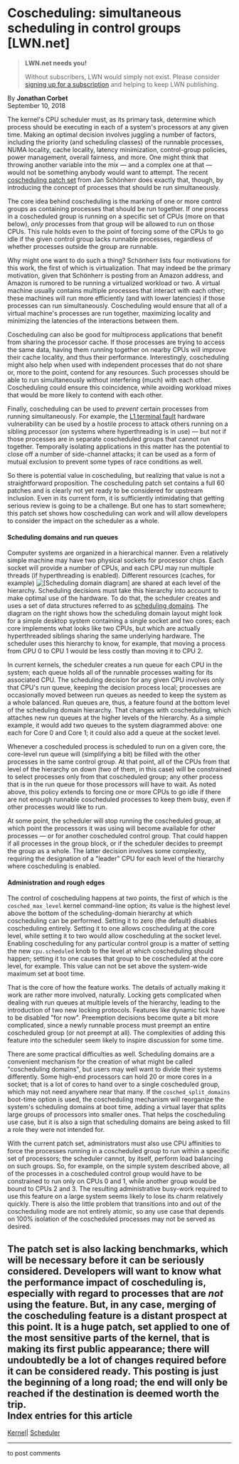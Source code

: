 # Coscheduling: simultaneous scheduling in control groups [LWN.net]

> **LWN.net needs you!**
> 
> Without subscribers, LWN would simply not exist. Please consider [signing up for a subscription](/Promo/nst-nag2/subscribe) and helping to keep LWN publishing. 

By **Jonathan Corbet**  
September 10, 2018 

The kernel's CPU scheduler must, as its primary task, determine which process should be executing in each of a system's processors at any given time. Making an optimal decision involves juggling a number of factors, including the priority (and scheduling classes) of the runnable processes, NUMA locality, cache locality, latency minimization, control-group policies, power management, overall fairness, and more. One might think that throwing another variable into the mix — and a complex one at that — would not be something anybody would want to attempt. The recent [coscheduling patch set](/ml/linux-kernel/20180907214047.26914-1-jschoenh@amazon.de/) from Jan Schönherr does exactly that, though, by introducing the concept of processes that should be run simultaneously. 

The core idea behind coscheduling is the marking of one or more control groups as containing processes that should be run together. If one process in a coscheduled group is running on a specific set of CPUs (more on that below), _only_ processes from that group will be allowed to run on those CPUs. This rule holds even to the point of forcing some of the CPUs to go idle if the given control group lacks runnable processes, regardless of whether processes outside the group are runnable. 

Why might one want to do such a thing? Schönherr lists four motivations for this work, the first of which is virtualization. That may indeed be the primary motivation, given that Schönherr is posting from an Amazon address, and Amazon is rumored to be running a virtualized workload or two. A virtual machine usually contains multiple processes that interact with each other; these machines will run more efficiently (and with lower latencies) if those processes can run simultaneously. Coscheduling would ensure that all of a virtual machine's processes are run together, maximizing locality and minimizing the latencies of the interactions between them. 

Coscheduling can also be good for multiprocess applications that benefit from sharing the processor cache. If those processes are trying to access the same data, having them running together on nearby CPUs will improve their cache locality, and thus their performance. Interestingly, coscheduling might also help when used with independent processes that do not share or, more to the point, contend for any resources. Such processes should be able to run simultaneously without interfering (much) with each other. Coscheduling could ensure this coincidence, while avoiding workload mixes that would be more likely to contend with each other. 

Finally, coscheduling can be used to _prevent_ certain processes from running simultaneously. For example, the [L1 terminal fault](/Articles/762570/) hardware vulnerability can be used by a hostile process to attack others running on a sibling processor (on systems where hyperthreading is in use) — but not if those processes are in separate coscheduled groups that cannot run together. Temporally isolating applications in this matter has the potential to close off a number of side-channel attacks; it can be used as a form of mutual exclusion to prevent some types of race conditions as well. 

So there is potential value in coscheduling, but realizing that value is not a straightforward proposition. The coscheduling patch set contains a full 60 patches and is clearly not yet ready to be considered for upstream inclusion. Even in its current form, it is sufficiently intimidating that getting serious review is going to be a challenge. But one has to start somewhere; this patch set shows how coscheduling can work and will allow developers to consider the impact on the scheduler as a whole. 

#### Scheduling domains and run queues

Computer systems are organized in a hierarchical manner. Even a relatively simple machine may have two physical sockets for processor chips. Each socket will provide a number of CPUs, and each CPU may run multiple threads (if hyperthreading is enabled). Different resources (caches, for example) ![\[Scheduling domain diagram\]](https://static.lwn.net/images/2018/sched-domains.svg) are shared at each level of the hierarchy. Scheduling decisions must take this hierarchy into account to make optimal use of the hardware. To do that, the scheduler creates and uses a set of data structures referred to as [scheduling domains](/Articles/80911/). The diagram on the right shows how the scheduling domain layout might look for a simple desktop system containing a single socket and two cores; each core implements what looks like two CPUs, but which are actually hyperthreaded siblings sharing the same underlying hardware. The scheduler uses this hierarchy to know, for example, that moving a process from CPU 0 to CPU 1 would be less costly than moving it to CPU 2. 

In current kernels, the scheduler creates a run queue for each CPU in the system; each queue holds all of the runnable processes waiting for its associated CPU. The scheduling decision for any given CPU involves only that CPU's run queue, keeping the decision process local; processes are occasionally moved between run queues as needed to keep the system as a whole balanced. Run queues are, thus, a feature found at the bottom level of the scheduling domain hierarchy. That changes with coscheduling, which attaches new run queues at the higher levels of the hierarchy. As a simple example, it would add two queues to the system diagrammed above: one each for Core 0 and Core 1; it could also add a queue at the socket level. 

Whenever a coscheduled process is scheduled to run on a given core, the core-level run queue will (simplifying a bit) be filled with the other processes in the same control group. At that point, all of the CPUs from that level of the hierarchy on down (two of them, in this case) will be constrained to select processes only from that coscheduled group; any other process that is in the run queue for those processors will have to wait. As noted above, this policy extends to forcing one or more CPUs to go idle if there are not enough runnable coscheduled processes to keep them busy, even if other processes would like to run. 

At some point, the scheduler will stop running the coscheduled group, at which point the processors it was using will become available for other processes — or for another coscheduled control group. That could happen if all processes in the group block, or if the scheduler decides to preempt the group as a whole. The latter decision involves some complexity, requiring the designation of a "leader" CPU for each level of the hierarchy where coscheduling is enabled. 

#### Administration and rough edges

The control of coscheduling happens at two points, the first of which is the `cosched_max_level` kernel command-line option; its value is the highest level above the bottom of the scheduling-domain hierarchy at which coscheduling can be performed. Setting it to zero (the default) disables coscheduling entirely. Setting it to one allows coscheduling at the core level, while setting it to two would allow coscheduling at the socket level. Enabling coscheduling for any particular control group is a matter of setting the new `cpu.scheduled` knob to the level at which coscheduling should happen; setting it to one causes that group to be coscheduled at the core level, for example. This value can not be set above the system-wide maximum set at boot time. 

That is the core of how the feature works. The details of actually making it work are rather more involved, naturally. Locking gets complicated when dealing with run queues at multiple levels of the hierarchy, leading to the introduction of two new locking protocols. Features like dynamic tick have to be disabled "for now". Preemption decisions become quite a bit more complicated, since a newly runnable process must preempt an entire coscheduled group (or not preempt at all). The complexities of adding this feature into the scheduler seem likely to inspire discussion for some time. 

There are some practical difficulties as well. Scheduling domains are a convenient mechanism for the creation of what might be called "coscheduling domains", but users may well want to divide their systems differently. Some high-end processors can hold 20 or more cores in a socket; that is a lot of cores to hand over to a single coscheduled group, which may not need anywhere near that many. If the `cosched_split_domains` boot-time option is used, the coscheduling mechanism will reorganize the system's scheduling domains at boot time, adding a virtual layer that splits large groups of processors into smaller ones. That helps the coscheduling use case, but it is also a sign that scheduling domains are being asked to fill a role they were not intended for. 

With the current patch set, administrators must also use CPU affinities to force the processes running in a coscheduled group to run within a specific set of processors; the scheduler cannot, by itself, perform load balancing on such groups. So, for example, on the simple system described above, all of the processes in a coscheduled control group would have to be constrained to run only on CPUs 0 and 1, while another group would be bound to CPUs 2 and 3. The resulting administrative busy-work required to use this feature on a large system seems likely to lose its charm relatively quickly. There is also the little problem that transitions into and out of the coscheduling mode are not entirely atomic, so any use case that depends on 100% isolation of the coscheduled processes may not be served as desired. 

The patch set is also lacking benchmarks, which will be necessary before it can be seriously considered. Developers will want to know what the performance impact of coscheduling is, especially with regard to processes that are _not_ using the feature. But, in any case, merging of the coscheduling feature is a distant prospect at this point. It is a huge patch, set applied to one of the most sensitive parts of the kernel, that is making its first public appearance; there will undoubtedly be a lot of changes required before it can be considered ready. This posting is just the beginning of a long road; the end will only be reached if the destination is deemed worth the trip.  
Index entries for this article  
---  
[Kernel](/Kernel/Index)| [Scheduler](/Kernel/Index#Scheduler)  
  


* * *

to post comments 
